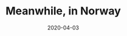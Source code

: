 ---
title: Meanwhile, in Norway
alt: A black metal musician playing in the waves
image: /images/norway.jpg
date: '2020-04-03'
---